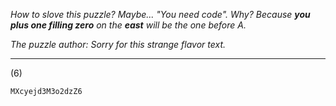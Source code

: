 *How to slove this puzzle? Maybe... "You need code". Why? Because **you plus one filling zero** on the **east** will be the one before A.*

*The puzzle author: Sorry for this strange flavor text.*

---

(6)


```
MXcyejd3M3o2dzZ6
```